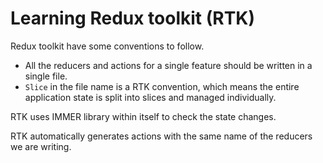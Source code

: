 # Learning Redux toolkit (RTK)

Redux toolkit have some conventions to follow.

- All the reducers and actions for a single feature should be written in a single file.
- `Slice` in the file name is a RTK convention, which means the entire application state is split into slices and managed individually.

RTK uses IMMER library within itself to check the state changes.

RTK automatically generates actions with the same name of the reducers we are writing.
